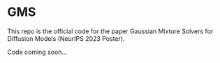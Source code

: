 # GMS
This repo is the official code for the paper Gaussian Mixture Solvers for Diffusion Models (NeurIPS 2023 Poster).

Code coming soon...
